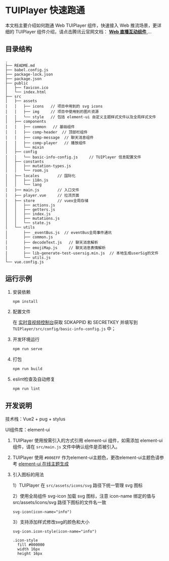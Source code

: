 # TUIPlayer 快速跑通

本文档主要介绍如何跑通 Web TUIPlayer 组件，快速接入 Web 推流场景，更详细的 TUIPlayer 组件介绍，请点击腾讯云官网文档： [**Web 直播互动组件** ](https://cloud.tencent.com/document/product/647/63830)...

## 目录结构

```
.
├── README.md
├── babel.config.js
├── package-lock.json
├── package.json
├── public
│   ├── favicon.ico
│   └── index.html
├── src
│   ├── assets
│   │   ├── icons   // 项目中用到的 svg icons
│   │   ├── img     // 项目中使用到的图片资源
│   │   └── style   // 包括 element-ui 自定义主题样式文件以及全局样式文件
│   ├── components
│   │   ├── common   // 基础组件
│   │   ├── comp-header  // 顶部栏组件
│   │   ├── comp-message  // 聊天消息组件
│   │   ├── comp-player   // 播放组件
│   │   └── mixin
│   ├── config
│   │   └── basic-info-config.js     // TUIPlayer 信息配置文件
│   ├── constants
│   │   ├── mutation-types.js
│   │   └── room.js
│   ├── locales        // 国际化
│   │   ├── i18n.js
│   │   └── lang
│   ├── main.js        // 入口文件
│   ├── player.vue     // 拉流页面
│   ├── store          // vuex全局存储
│   │   ├── actions.js
│   │   ├── getters.js
│   │   ├── index.js
│   │   ├── mutations.js
│   │   └── state.js
│   └── utils
│       ├── _eventBus.js  // eventBus全局事件通讯
│       ├── common.js
│       ├── decodeText.js   // 聊天消息解析
│       ├── emojiMap.js     // 聊天消息表情解析
│       ├── lib-generate-test-usersig.min.js  // 本地生成userSig的文件
│       └── utils.js
└── vue.config.js
```

## 运行示例

1. 安装依赖

   ```bash
   npm install
   ```

2. 配置文件

   在 [实时音视频控制台](https://console.cloud.tencent.com/trtc)获取 SDKAPPID 和 SECRETKEY 并填写到 `TUIPlayer/src/config/basic-info-config.js` 中；

3. 开发环境运行

   ```bash
   npm run serve
   ```

4. 打包

   ```bash
   npm run build
   ```

5. eslint检查及自动修复

   ```bash
   npm run lint
   ```

## 开发说明

技术栈：Vue2 + pug + stylus

UI组件库：element-ui

1. TUIPlayer 使用按需引入的方式引用 element-ui 组件，如需添加 element-ui 组件，请在 `src/main.js` 文件中确认组件是否被引入。

2. TUIPlayer 使用 `#006EFF` 作为element-ui主题色，更改element-ui主题色请参考 [element-ui 在线主题生成]([https://element.eleme.cn/#/zh-CN/component/custom-theme)

3. 引入图标的用法 

   1）TUIPlayer 在 `src/assets/icons/svg` 路径下统一管理 svg 图标

   2）使用全局组件 svg-icon 加载 svg 图标，注意 icon-name 绑定的值与 src/assets/icons/svg 路径下图标的文件名一致

   ```pug
   svg-icon(icon-name="info")
   ```

   3）支持添加样式修改svg的颜色和大小

   ```pug
   svg-icon.icon-style(icon-name="info")
   ```

   ```stylus
   .icon-style
     fill #000000
     width 16px
     height 16px
   ```
